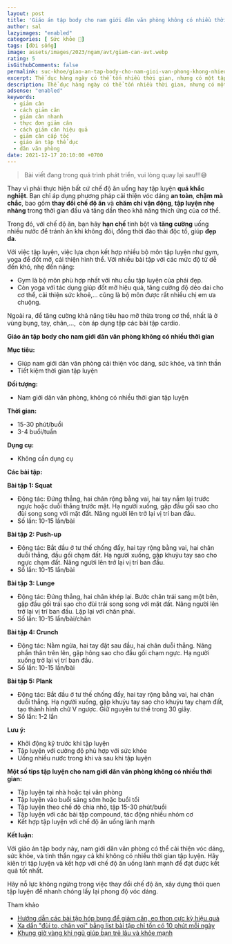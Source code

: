 ```yaml
---
layout: post
title: 'Giáo án tập body cho nam giới dân văn phòng không có nhiều thời gian'
author: sal
lazyimages: "enabled"
categories: [ Sức khỏe 💪]
tags: [đời sống]
image: assets/images/2023/ngam/avt/giam-can-avt.webp
rating: 5
isGithubComments: false
permalink: suc-khoe/giao-an-tap-body-cho-nam-gioi-van-phong-khong-nhieu-thoi-gian
excerpt: Thể dục hàng ngày có thể tốn nhiều thời gian, nhưng có một tập trung vào tập luyện cơ bắp và giữ dáng có thể giúp bạn duy trì sức khỏe và thể hình mà không cần dành quá nhiều thời gian.
description: Thể dục hàng ngày có thể tốn nhiều thời gian, nhưng có một tập trung vào tập luyện cơ bắp và giữ dáng có thể giúp bạn duy trì sức khỏe và thể hình mà không cần dành quá nhiều thời gian.
adsense: "enabled"
keywords:
  - giảm cân
  - cách giảm cân
  - giảm cân nhanh
  - thực đơn giảm cân
  - cách giảm cân hiệu quả
  - giảm cân cấp tốc
  - giáo án tập thể dục
  - dân văn phòng
date: 2021-12-17 20:10:00 +0700
---
```


> Bài viết đang trong quá trình phát triển, vui lòng quay lại sau!!!😅

Thay vì phải thực hiện bất cứ chế độ ăn uống hay tập luyện **quá khắc nghiệt**. Bạn chỉ áp dụng phương pháp cải thiện vóc dáng **an toàn**, **chậm mà chắc**, bao gồm **thay đổi chế độ ăn** và **chăm chỉ vận động**, **tập luyện nhẹ nhàng** trong thời gian đầu và tăng dần theo khả năng thích ứng của cơ thể.

Trong đó, với chế độ ăn, bạn hãy **hạn chế** tinh bột và **tăng cường** uống nhiều nước để tránh ăn khi không đói, đồng thời đào thải độc tố, giúp **đẹp da**.

Với việc tập luyện, việc lựa chọn kết hợp nhiều bộ môn tập luyện như gym, yoga để đốt mỡ, cải thiện hình thể. Với nhiều bài tập với các mức độ từ dễ đến khó, nhẹ đến nặng:

*   Gym là bộ môn phù hợp nhất với nhu cầu tập luyện của phái đẹp. 
*   Còn yoga với tác dụng giúp đốt mỡ hiệu quả, tăng cường độ dẻo dai cho cơ thể, cải thiện sức khoẻ,… cũng là bộ môn được rất nhiều chị em ưa chuộng. 

Ngoài ra, để tăng cường khả năng tiêu hao mỡ thừa trong cơ thể, nhất là ở vùng bụng, tay, chân,…,  còn áp dụng tập các bài tập cardio.

**Giáo án tập body cho nam giới dân văn phòng không có nhiều thời gian**

**Mục tiêu:**

*   Giúp nam giới dân văn phòng cải thiện vóc dáng, sức khỏe, và tinh thần
*   Tiết kiệm thời gian tập luyện

**Đối tượng:**

*   Nam giới dân văn phòng, không có nhiều thời gian tập luyện

**Thời gian:**

*   15-30 phút/buổi
*   3-4 buổi/tuần

**Dụng cụ:**

*   Không cần dụng cụ

**Các bài tập:**

**Bài tập 1: Squat**

*   Động tác: Đứng thẳng, hai chân rộng bằng vai, hai tay nắm lại trước ngực hoặc duỗi thẳng trước mặt. Hạ người xuống, gập đầu gối sao cho đùi song song với mặt đất. Nâng người lên trở lại vị trí ban đầu.
*   Số lần: 10-15 lần/bài

**Bài tập 2: Push-up**

*   Động tác: Bắt đầu ở tư thế chống đẩy, hai tay rộng bằng vai, hai chân duỗi thẳng, đầu gối chạm đất. Hạ người xuống, gập khuỷu tay sao cho ngực chạm đất. Nâng người lên trở lại vị trí ban đầu.
*   Số lần: 10-15 lần/bài

**Bài tập 3: Lunge**

*   Động tác: Đứng thẳng, hai chân khép lại. Bước chân trái sang một bên, gập đầu gối trái sao cho đùi trái song song với mặt đất. Nâng người lên trở lại vị trí ban đầu. Lặp lại với chân phải.
*   Số lần: 10-15 lần/bài/chân

**Bài tập 4: Crunch**

*   Động tác: Nằm ngửa, hai tay đặt sau đầu, hai chân duỗi thẳng. Nâng phần thân trên lên, gập hông sao cho đầu gối chạm ngực. Hạ người xuống trở lại vị trí ban đầu.
*   Số lần: 10-15 lần/bài

**Bài tập 5: Plank**

*   Động tác: Bắt đầu ở tư thế chống đẩy, hai tay rộng bằng vai, hai chân duỗi thẳng. Hạ người xuống, gập khuỷu tay sao cho khuỷu tay chạm đất, tạo thành hình chữ V ngược. Giữ nguyên tư thế trong 30 giây.
*   Số lần: 1-2 lần

**Lưu ý:**

*   Khởi động kỹ trước khi tập luyện
*   Tập luyện với cường độ phù hợp với sức khỏe
*   Uống nhiều nước trong khi và sau khi tập luyện

**Một số tips tập luyện cho nam giới dân văn phòng không có nhiều thời gian:**

*   Tập luyện tại nhà hoặc tại văn phòng
*   Tập luyện vào buổi sáng sớm hoặc buổi tối
*   Tập luyện theo chế độ chia nhỏ, tập 15-30 phút/buổi
*   Tập luyện với các bài tập compound, tác động nhiều nhóm cơ
*   Kết hợp tập luyện với chế độ ăn uống lành mạnh

**Kết luận:**

Với giáo án tập body này, nam giới dân văn phòng có thể cải thiện vóc dáng, sức khỏe, và tinh thần ngay cả khi không có nhiều thời gian tập luyện. Hãy kiên trì tập luyện và kết hợp với chế độ ăn uống lành mạnh để đạt được kết quả tốt nhất.


Hãy nỗ lực không ngừng trong việc thay đổi chế độ ăn, xây dựng thói quen tập luyện để nhanh chóng lấy lại phong độ vóc dáng.

Tham khảo
*   [Hướng dẫn các bài tập hóp bụng để giảm cân, eo thon cực kỳ hiệu quả
](https://www.bachhoaxanh.com/kinh-nghiem-hay/huong-dan-cac-bai-tap-hop-bung-de-giam-can-eo-thon-cuc-ky-hieu-qua-1272727)
*   [Xa dần "đùi to, chân voi" bằng list bài tập chỉ tốn có 10 phút mỗi ngày](https://kenh14.vn/xa-dan-dui-to-chan-voi-bang-list-bai-tap-chi-ton-co-10-phut-moi-ngay-2020071317321914.chn)
*   [Khung giờ vàng khi ngủ giúp bạn trẻ lâu và khỏe mạnh](https://vuanem.com/blog/khung-gio-vang-khi-ngu-giup-ban-tre-lau-va-khoe-manh.html)
